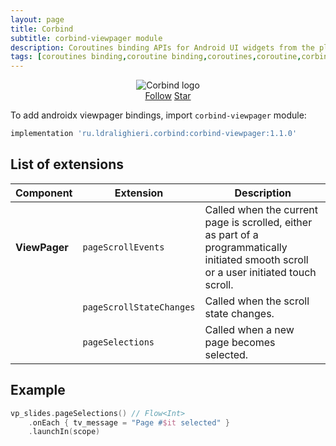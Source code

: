 ```yaml
---
layout: page
title: Corbind
subtitle: corbind-viewpager module
description: Coroutines binding APIs for Android UI widgets from the platform and support libraries. Androidx viewpager bindings.
tags: [coroutines binding,coroutine binding,coroutines,coroutine,corbind,kotlin,android,androidx,receivechannel,flow,data binding,androidx viewpager bindings]
---
```


<div style="text-align: center">
    <img src="https://ldralighieri.github.io/Corbind/img/corbind.svg" alt="Corbind logo"/>
</div>

<script async defer src="https://buttons.github.io/buttons.js"></script>
<div style="text-align: center">
  <a class="github-button" href="https://github.com/LDRAlighieri" data-size="large" aria-label="Follow @LDRAlighieri on GitHub">Follow</a>
  <a class="github-button" href="https://github.com/LDRAlighieri/Corbind" data-icon="octicon-star" data-size="large" aria-label="Star LDRAlighieri/Corbind on GitHub">Star</a>
</div>

To add androidx viewpager bindings, import `corbind-viewpager` module:

```groovy
implementation 'ru.ldralighieri.corbind:corbind-viewpager:1.1.0'
```

## List of extensions

Component | Extension | Description
--|---|--
**ViewPager** | `pageScrollEvents` | Called when the current page is scrolled, either as part of a programmatically initiated smooth scroll or a user initiated touch scroll.
              | `pageScrollStateChanges` | Called when the scroll state changes.
              | `pageSelections` | Called when a new page becomes selected.


## Example

```kotlin
vp_slides.pageSelections() // Flow<Int>
    .onEach { tv_message = "Page #$it selected" }
    .launchIn(scope)
```
